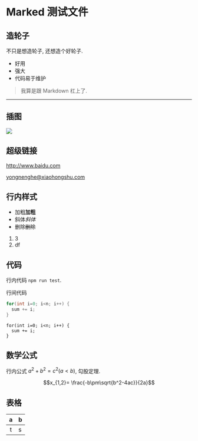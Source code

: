 # Marked 测试文件

## 造轮子

不只是想造轮子,
还想造个好轮子.

- 好用
- 强大
- 代码易于维护


> 我算是跟 Markdown 杠上了.

---

## 插图

![](img.jpg)

## 超级链接

<http://www.baidu.com>

<yongnenghe@xiaohongshu.com>

## 行内样式

- 加粗**加粗**
- 斜体*斜体*
- 删除~~删除~~


1. 3
3. df

## 代码

行内代码 `npm run test`.

行间代码

```c
for(int i=0; i<n; i++) {
  sum += i;
}
```

```
for(int i=0; i<n; i++) {
  sum += i;
}
```

## 数学公式

行内公式 $a^2+b^2=c^2 (a<b)$, 勾股定理.

$$x_{1,2}=
\frac{-b\pm\sqrt{b^2-4ac}}{2a}$$

## 表格

| a | b |
|:-:|:-|
| t | s |
